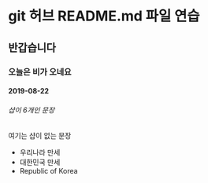 # git 허브 README.md 파일 연습
## 반갑습니다
### 오늘은 비가 오네요
#### 2019-08-22
###### 샵이 6개인 문장
여기는 샵이 없는 문장

* 우리나라 만세
* 대한민국 만세
* Republic of Korea
